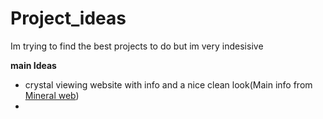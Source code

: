 # Project_ideas
Im trying to find the best projects to do but im very indesisive 

**main Ideas**
- crystal viewing website with info and a nice clean look(Main info from [Mineral web](https://www.mindat.org/))
- 
